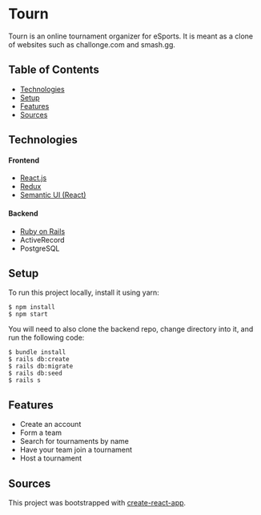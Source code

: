 # Tourn

Tourn is an online tournament organizer for eSports. It is meant as a clone of websites such as challonge.com and smash.gg. 

## Table of Contents
- [Technologies](#technologies)
- [Setup](#setup)
- [Features](#features)
- [Sources](#sources)

## Technologies
#### Frontend
- [React.js](https://reactjs.org/)
- [Redux](https://redux.js.org/basics/usage-with-react)
- [Semantic UI (React)](https://react.semantic-ui.com/)

#### Backend
- [Ruby on Rails](https://rubyonrails.org/)
- ActiveRecord
- PostgreSQL

## Setup
To run this project locally, install it using yarn:

```
$ npm install
$ npm start
```

You will need to also clone the backend repo, change directory into it, and run the following code:

```
$ bundle install
$ rails db:create
$ rails db:migrate
$ rails db:seed
$ rails s
```

## Features
- Create an account
- Form a team
- Search for tournaments by name
- Have your team join a tournament 
- Host a tournament

## Sources
This project was bootstrapped with [create-react-app](https://facebook.github.io/create-react-app/docs/getting-started).
